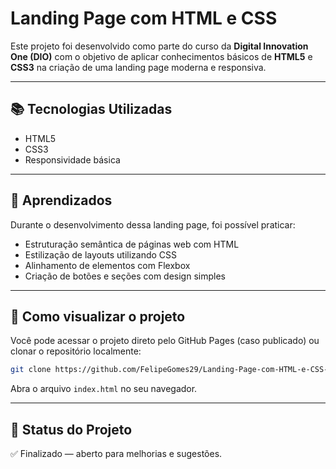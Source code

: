 # Landing Page com HTML e CSS

Este projeto foi desenvolvido como parte do curso da **Digital Innovation One (DIO)** com o objetivo de aplicar conhecimentos básicos de **HTML5** e **CSS3** na criação de uma landing page moderna e responsiva.

---

## 📚 Tecnologias Utilizadas

* HTML5
* CSS3
* Responsividade básica

---

## 🧠 Aprendizados

Durante o desenvolvimento dessa landing page, foi possível praticar:

* Estruturação semântica de páginas web com HTML
* Estilização de layouts utilizando CSS
* Alinhamento de elementos com Flexbox
* Criação de botões e seções com design simples

---

## 📁 Como visualizar o projeto

Você pode acessar o projeto direto pelo GitHub Pages (caso publicado) ou clonar o repositório localmente:

```bash
git clone https://github.com/FelipeGomes29/Landing-Page-com-HTML-e-CSS-da-DIO.git
```

Abra o arquivo `index.html` no seu navegador.

---

## 📌 Status do Projeto

✅ Finalizado — aberto para melhorias e sugestões.
